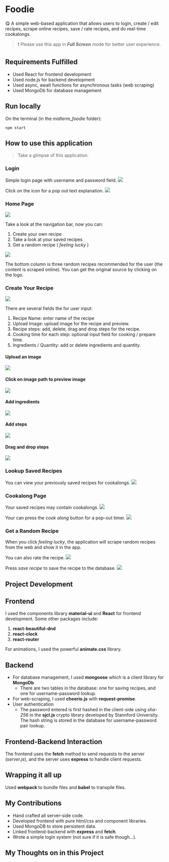 # Foodie 

😋 A simple web-based application that allows users to login, create / edit recipes, scrape online recipes, save / rate recipes, and do real-time cookalongs.

> ❗️ Please use this app in ***Full Screen*** mode for better user experience.

## Requirements Fulfilled
- Used React for frontend development
- Used node.js for backend development
- Used async, await functions for asynchronous tasks (web scraping)
- Used MongoDb for database management

## Run locally
On the terminal (in the *midterm_foodie* folder):
```
npm start
```
## How to use this application
> Take a glimpse of this application.

### Login

Simple login page with username and password field.
<img src="./readme_assets/login_page.png">

Click on the icon for a pop out text explanation.
<img src="./readme_assets/login_popout.png">

### Home Page

<img src="./readme_assets/home_page.png">

Take a look at the navigation bar, now you can:

1. Create your own recipe
2. Take a look at your saved recipes
3. Get a random recipe ( *feeling lucky* )

<img src="./readme_assets/home_page_2.png">

The bottom column is three random recipes recommended for the user (the content is scraped online). You can get the original source by clicking on the logo.

### Create Your Recipe

<img src="./readme_assets/create_recipe.png">

There are several fields the for user input:

1. Recipe Name: enter name of the recipe
2. Upload Image: upload image for the recipe and preview.
3. Recipe steps: add, delete, drag and drop steps for the recipe.
4. Cooking time for each step: optional input field for cooking / prepare time.
5. Ingredients / Quantity: add or delete ingredients and quantity.

#### Upload an image
<img src="./readme_assets/create_recipe_upload.png">

#### Click on image path to preview image
<img src="./readme_assets/create_recipe_preview.png">

#### Add ingredients
<img src="./readme_assets/create_recipe_ingredients.png">

#### Add steps
<img src="./readme_assets/create_recipe_steps.png">

#### Drag and drop steps
<img src="./readme_assets/create_recipe_drag.png">

### Lookup Saved Recipes

You can view your previously saved recipes for cookalongs.
<img src="./readme_assets/saved_recipe.png">

### Cookalong Page
Your saved recipes may contain cookalongs. 
<img src="./readme_assets/saved_recipe_cookalong.png">

Your can press the *cook along* button for a pop-out timer.
<img src="./readme_assets/cookalong_popout.png">


### Get a Random Recipe

When you click *feeling lucky*, the application will scrape random recipes from the web and show it in the app.
   
You can also rate the recipe.
<img src="./readme_assets/recipe_1.png">

Press *save recipe* to save the recipe to the database.
<img src="./readme_assets/recipe_2.png">

## Project Development 

## Frontend

I used the components library **material-ui** and **React** for frontend development. Some other packages include:
1. **react-beautiful-dnd**
2. **react-clock**
3. **react-router**
  
For animations, I used the powerful **animate.css** library.

## Backend 

- For database management, I used **mongoose** which is a client library for **MongoDb**
    - There are two tables in the database: one for saving recipes, and one for username-password lookup.
- For web-scraping, I used **cheerio.js** with **request-promise**.
- User authentication 
    - The password entered is first hashed in the client-side using *sha-256* in the **sjcl.js** crypto library developed by Stannford University. The hash string is stored in the database for username-password pair lookup.

## Frontend-Backend Interaction

The frontend uses the **fetch** method to send requests to the server (*server.js*), and the server uses **express** to handle client requests.

## Wrapping it all up
Used **webpack** to bundle files and **babel** to transpile files. 

## My Contributions
- Hand crafted all server-side code.
- Developed frontend with pure html/css and component libraries.
- Used MongoDB to store persistent data.
- Linked frontend-backend with **express** and **fetch**.
- Wrote a simple login system (not sure if it is safe though...).

## My Thoughts on in this Project